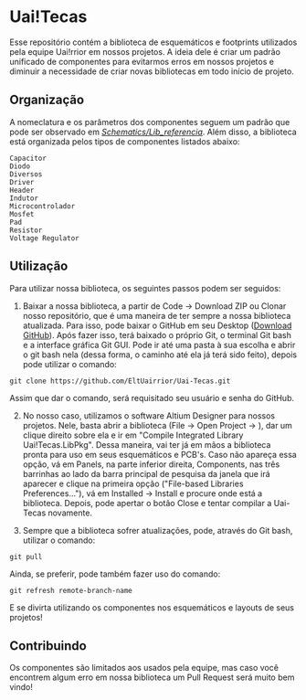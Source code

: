# Uai!Tecas

Esse repositório contém a biblioteca de esquemáticos e footprints utilizados pela equipe Uai!rrior em nossos projetos. A ideia dele é criar um padrão unificado de componentes para evitarmos erros em nossos projetos e diminuir a necessidade de criar novas bibliotecas em todo início de projeto.

## Organização

A nomeclatura e os parâmetros dos componentes seguem um padrão que pode ser observado em *[Schematics/Lib_referencia](Schematics/Lib_referencia.SchLib)*. Além disso, a biblioteca está organizada pelos tipos de componentes listados abaixo:


```
Capacitor
Diodo
Diversos 
Driver
Header
Indutor
Microcontrolador
Mosfet
Pad
Resistor
Voltage Regulator
```

## Utilização

Para utilizar nossa biblioteca, os seguintes passos podem ser seguidos:

1. Baixar a nossa biblioteca, a partir de Code -> Download ZIP ou Clonar nosso repositório, que é uma maneira de ter sempre a nossa biblioteca atualizada. Para isso, pode baixar o GitHub em seu Desktop (<a href="https://git-scm.com/downloads" target="_blank">Download GitHub</a>). Após fazer isso, terá baixado o próprio Git, o terminal Git bash e a interface gráfica Git GUI. Pode ir até uma pasta à sua escolha e abrir o git bash nela (dessa forma, o caminho até ela já terá sido feito), depois pode utilizar o comando:

```
git clone https://github.com/EltUairrior/Uai-Tecas.git
```
Assim que dar o comando, será requisitado seu usuário e senha do GitHub.

2. No nosso caso, utilizamos o software Altium Designer para nossos projetos. Nele, basta abrir a biblioteca (File -> Open Project -> <Pasta onde se encontra a Uai-Tecas>), dar um clique direito sobre ela e ir em "Compile Integrated Library Uai!Tecas.LibPkg". Dessa maneira, vai ter já em mãos a biblioteca pronta para uso em seus esquemáticos e PCB's. Caso não apareça essa opção, vá em Panels, na parte inferior direita, Components, nas três barrinhas ao lado da barra principal de pesquisa da janela que irá aparecer e clique na primeira opção ("File-based Libraries Preferences..."), vá em Installed -> Install e procure onde está a biblioteca. Depois, pode apertar o botão Close e tentar compilar a Uai-Tecas novamente.
  
3. Sempre que a biblioteca sofrer atualizações, pode, através do Git bash, utilizar o comando:
  
```
git pull 
```
Ainda, se preferir, pode também fazer uso do comando:
  
```
git refresh remote-branch-name
```
E se divirta utilizando os componentes nos esquemáticos e layouts de seus projetos!

## Contribuindo

Os componentes são limitados aos usados pela equipe, mas caso você encontrem algum erro em nossa biblioteca um Pull Request será muito bem vindo!

